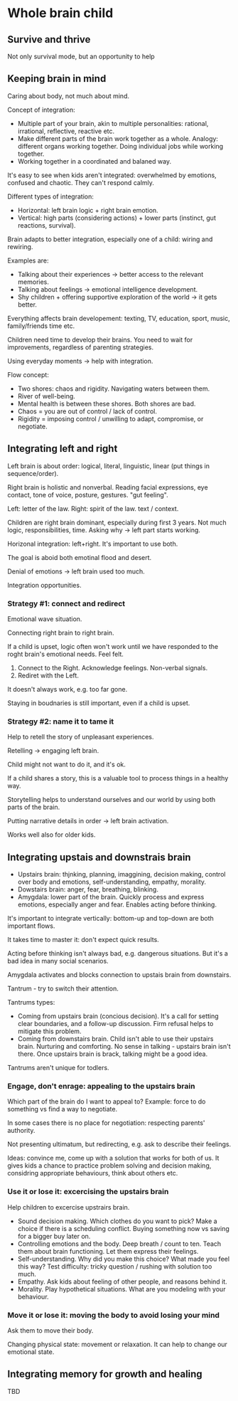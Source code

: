 # Whole brain child

## Survive and thrive

Not only survival mode, but an opportunity to help

## Keeping brain in mind

Caring about body, not much about mind.

Concept of integration:

*    Multiple part of your brain, akin to multiple personalities: rational, irrational, reflective, reactive etc.
*    Make different parts of the brain work together as a whole. Analogy: different organs working together. Doing individual jobs while working together.
*    Working together in a coordinated and balaned way.

It's easy to see when kids aren't integrated: overwhelmed by emotions, confused and chaotic. They can't respond calmly.

Different types of integration:

*   Horizontal: left brain logic + right brain emotion.
*   Vertical: high parts (considering actions) + lower parts (instinct, gut reactions, survival).

Brain adapts to better integration, especially one of a child: wiring and rewiring.

Examples are: 

*    Talking about their experiences -> better access to the relevant memories.
*    Talking about feelings -> emotional intelligence development.
*    Shy children + offering supportive exploration of the world -> it gets better.

Everything affects brain developement: texting, TV, education, sport, music, family/friends time etc.

Children need time to develop their brains. You need to wait for improvements, regardless of parenting strategies.

Using everyday moments -> help with integration.

Flow concept:

*   Two shores: chaos and rigidity. Navigating waters between them.
*   River of well-being.
*   Mental health is between these shores. Both shores are bad.
*   Chaos = you are out of control / lack of control.
*   Rigidity = imposing control / unwilling to adapt, compromise, or negotiate.

## Integrating left and right

Left brain is about order: logical, literal, linguistic, linear (put things in sequence/order).

Right brain is holistic and nonverbal. Reading facial expressions, eye contact, tone of voice, posture, gestures. "gut feeling".

Left: letter of the law. Right: spirit of the law. text / context.

Children are right brain dominant, especially during first 3 years. Not much logic, responsibilities, time. Asking why -> left part starts working.

Horizonal integration: left+right. It's important to use both.

The goal is aboid both emotinal flood and desert.

Denial of emotions -> left brain used too much.

Integration opportunities.

### Strategy #1: connect and redirect

Emotional wave situation.

Connecting right brain to right brain.

If a child is upset, logic often won't work until we have responded to the roght brain's emotional needs. Feel felt.

1.    Connect to the Right. Acknowledge feelings. Non-verbal signals.
2.    Rediret with the Left.

It doesn't always work, e.g. too far gone.

Staying in boudnaries is still important, even if a child is upset.

### Strategy #2: name it to tame it

Help to retell the story of unpleasant experiences.

Retelling -> engaging left brain.

Child might not want to do it, and it's ok.

If a child shares a story, this is a valuable tool to process things in a healthy way.

Storytelling helps to understand ourselves and our world by using both parts of the brain.

Putting narrative details in order -> left brain activation.

Works well also for older kids.

## Integrating upstais and downstrais brain

*   Upstairs brain: thjnking, planning, imaggining, decision making, control over body and emotions, self-understanding, empathy, morality.
*   Dowstairs brain: anger, fear, breathing, blinking.
*   Amygdala: lower part of the brain. Quickly process and express emotions, especially anger and fear. Enables acting before thinking.

It's important to integrate vertically: bottom-up and top-down are both important flows.

It takes time to master it: don't expect quick results.

Acting before thinking isn't always bad, e.g. dangerous situations. But it's a bad idea in many social scenarios.

Amygdala activates and blocks connection to upstais brain from downstairs. 

Tantrum - try to switch their attention.

Tantrums types:

*   Coming from upstairs brain (concious decision). It's a call for setting clear boundaries, and a follow-up discussion. Firm refusal helps to mitigate this problem.
*   Coming from downstairs brain. Child isn't able to use their upstairs brain. Nurturing and comforting. No sense in talking - upstairs brain isn't there. Once upstairs brain is brack, talking might be a good idea.

Tantrums aren't unique for todlers.

### Engage, don't enrage: appealing to the upstairs brain

Which part of the brain do I want to appeal to? Example: force to do something vs find a way to negotiate.

In some cases there is no place for negotiation: respecting parents' authority.

Not presenting ultimatum, but redirecting, e.g. ask to describe their feelings.

Ideas: convince me, come up with a solution that works for both of us. It gives kids a chance to practice problem solving and decision making, considring appropriate behaviours, think about others etc.

### Use it or lose it: excercising the upstairs brain

Help children to excercise upstrairs brain.

*   Sound decision making. Which clothes do you want to pick? Make a choice if there is a scheduling conflict. Buying something now vs saving for a bigger buy later on.
*   Controlling emotions and the body. Deep breath / count to ten. Teach them about brain functioning.  Let them express their feelings.
*   Self-understanding. Why did you make this choice? What made you feel this way? Test difficulty: tricky question / rushing with solution too much.
*   Empathy. Ask kids about feeling of other people, and reasons behind it.
*   Morality. Play hypothetical situations. What are you modeling with your behaviour.

### Move it or lose it: moving the body to avoid losing your mind

Ask them to move their body.

Changing physical state: movement or relaxation. It can help to change our emotional state.

## Integrating memory for growth and healing

TBD
